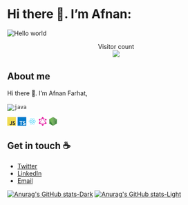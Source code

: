# Hi there 👋. I’m Afnan:

<img src="https://raw.githubusercontent.com/sagar-viradiya/sagar-viradiya/master/resources/banner.png" alt="Hello world">

<p align="center"> 
  Visitor count<br>
  <img src="https://profile-counter.glitch.me/afnan-farhat/count.svg" />
</p>

## About me

Hi there 👋. I’m Afnan Farhat,

<code><img height="20" alt="java" src="[https://raw.githubusercontent.com/github/explore/80688e429a7d4ef2fca1e82350fe8e3517d3494d/topics/javascript/javascript.png](https://github.com/afnan-farhat/afnan-farhat/assets/143901435/628f1431-0e9a-4823-a15e-640800e27fbc)"></code>

<code><img height="20" alt="javascript" src="https://raw.githubusercontent.com/github/explore/80688e429a7d4ef2fca1e82350fe8e3517d3494d/topics/javascript/javascript.png"></code>
<code><img height="20" alt="typescript" src="https://raw.githubusercontent.com/github/explore/80688e429a7d4ef2fca1e82350fe8e3517d3494d/topics/typescript/typescript.png"></code>
<code><img height="20" alt="react" src="https://raw.githubusercontent.com/github/explore/80688e429a7d4ef2fca1e82350fe8e3517d3494d/topics/react/react.png"></code>
<code><img height="20" alt="graphql" src="https://raw.githubusercontent.com/github/explore/5c058a388828bb5fde0bcafd4bc867b5bb3f26f3/topics/graphql/graphql.png"></code>
<code><img height="20" alt="nodejs" src="https://raw.githubusercontent.com/github/explore/80688e429a7d4ef2fca1e82350fe8e3517d3494d/topics/nodejs/nodejs.png"></code>    


## Get in touch :coffee:

- [Twitter](https://X.com/Afnantarig)
- [LinkedIn](https://www.linkedin.com/in/afnan-farhat-b33bb627a?)
- [Email](afnan.t.farhat@gmail.com)


[![Anurag's GitHub stats-Dark](https://github-readme-stats.vercel.app/api?username=afnan-farhat\&show_icons=true\&theme=github_dark#gh-dark-mode-only)](https://github.com/afnan-farhat/github-readme-stats#responsive-card-theme#github_dark)
[![Anurag's GitHub stats-Light](https://github-readme-stats.vercel.app/api?username=afnan-farhat\&show_icons=true\&theme=default#gh-light-mode-only)](https://github.com/afnan-farhat/github-readme-stats#responsive-card-theme#gh-light-mode-only)


